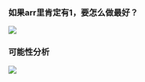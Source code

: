 
### 如果arr里肯定有1，要怎么做最好？
![](https://assets.zaqbest.com/2022/05/23/628aea733ff47.png)

### 可能性分析
![](https://assets.zaqbest.com/2022/06/09/62a1f7c2e14a6.png)